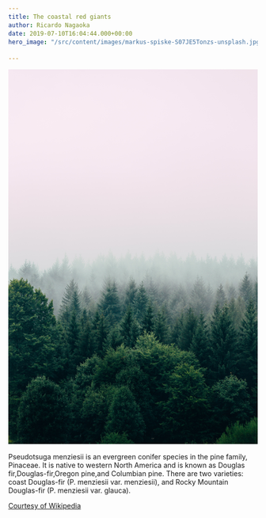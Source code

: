 ```yaml
---
title: The coastal red giants
author: Ricardo Nagaoka
date: 2019-07-10T16:04:44.000+00:00
hero_image: "/src/content/images/markus-spiske-S07JE5Tonzs-unsplash.jpg"

---
```

![Doug-fir](../images/doug-fir.jpg)

Pseudotsuga menziesii is an evergreen conifer species in the pine family, Pinaceae. It is native to western North America and is known as Douglas fir,Douglas-fir,Oregon pine,and Columbian pine. There are two varieties: coast Douglas-fir (P. menziesii var. menziesii), and Rocky Mountain Douglas-fir (P. menziesii var. glauca).

<a href="https://en.wikipedia.org/wiki/Douglas_fir">
  Courtesy of Wikipedia
</a>